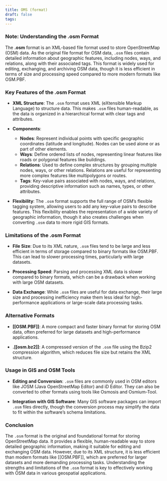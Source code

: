 ```yaml
---
title: OMS (format)
draft: false
tags:
---
```

 
### **Note: Understanding the .osm Format**

The **.osm** format is an XML-based file format used to store OpenStreetMap (OSM) data. As the original file format for OSM data, `.osm` files contain detailed information about geographic features, including nodes, ways, and relations, along with their associated tags. This format is widely used for editing, exchanging, and archiving OSM data, though it is less efficient in terms of size and processing speed compared to more modern formats like OSM.PBF.

### **Key Features of the .osm Format**

- **XML Structure**: The `.osm` format uses XML (eXtensible Markup Language) to structure data. This makes `.osm` files human-readable, as the data is organized in a hierarchical format with clear tags and attributes.

- **Components**:
  - **Nodes**: Represent individual points with specific geographic coordinates (latitude and longitude). Nodes can be used alone or as part of other elements.
  - **Ways**: Define ordered lists of nodes, representing linear features like roads or polygonal features like buildings.
  - **Relations**: Used to define complex structures by grouping multiple nodes, ways, or other relations. Relations are useful for representing more complex features like multipolygons or routes.
  - **Tags**: Key-value pairs associated with nodes, ways, and relations, providing descriptive information such as names, types, or other attributes.

- **Flexibility**: The `.osm` format supports the full range of OSM’s flexible tagging system, allowing users to add any key-value pairs to describe features. This flexibility enables the representation of a wide variety of geographic information, though it also creates challenges when converting `.osm` data to more rigid GIS formats.

### **Limitations of the .osm Format**

- **File Size**: Due to its XML nature, `.osm` files tend to be large and less efficient in terms of storage compared to binary formats like OSM.PBF. This can lead to slower processing times, particularly with large datasets.

- **Processing Speed**: Parsing and processing XML data is slower compared to binary formats, which can be a drawback when working with large OSM datasets.

- **Data Exchange**: While `.osm` files are useful for data exchange, their large size and processing inefficiency make them less ideal for high-performance applications or large-scale data processing tasks.

### **Alternative Formats**

- **[[OSM.PBF]]**: A more compact and faster binary format for storing OSM data, often preferred for large datasets and high-performance applications.
  
- **.[[osm.bz2]]**: A compressed version of the `.osm` file using the Bzip2 compression algorithm, which reduces file size but retains the XML structure.

### **Usage in GIS and OSM Tools**

- **Editing and Conversion**: `.osm` files are commonly used in OSM editors like JOSM (Java OpenStreetMap Editor) and iD Editor. They can also be converted to other formats using tools like Osmosis and Osmium-Tool.

- **Integration with GIS Software**: Many GIS software packages can import `.osm` files directly, though the conversion process may simplify the data to fit within the software’s schema limitations.

### **Conclusion**

The `.osm` format is the original and foundational format for storing OpenStreetMap data. It provides a flexible, human-readable way to store detailed geographic information, making it suitable for editing and exchanging OSM data. However, due to its XML structure, it is less efficient than modern formats like [[OSM.PBF]], which are preferred for larger datasets and more demanding processing tasks. Understanding the strengths and limitations of the `.osm` format is key to effectively working with OSM data in various geospatial applications.